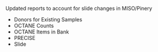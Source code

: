 Updated reports to account for slide changes in MISO/Pinery
* Donors for Existing Samples
* OCTANE Counts
* OCTANE Items in Bank
* PRECISE
* Slide
